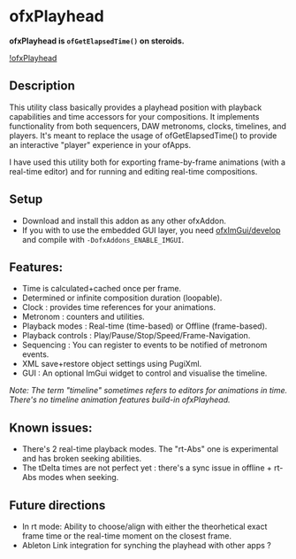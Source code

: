 # ofxPlayhead

**ofxPlayhead is `ofGetElapsedTime()` on steroids.**

[!ofxPlayhead](./ofxPlayhead_screenshot.png)

## Description

This utility class basically provides a playhead position with playback capabilities and time accessors for your compositions.
It implements functionality from both sequencers, DAW metronoms, clocks, timelines, and players.
It's meant to replace the usage of ofGetElapsedTime() to provide an interactive "player" experience in your ofApps.

I have used this utility both for exporting frame-by-frame animations (with a real-time editor) and for running and editing real-time compositions.


## Setup

- Download and install this addon as any other ofxAddon.
- If you with to use the embedded GUI layer, you need [ofxImGui/develop](https://github.com/jvcleave/ofxImGui/tree/develop) and compile with `-DofxAddons_ENABLE_IMGUI`.


## Features:

- Time is calculated+cached once per frame.
- Determined or infinite composition duration (loopable).
- Clock : provides time references for your animations.
- Metronom : counters and utilities.
- Playback modes : Real-time (time-based) or Offline (frame-based).
- Playback controls : Play/Pause/Stop/Speed/Frame-Navigation.
- Sequencing : You can register to events to be notified of metronom events.
- XML save+restore object settings using PugiXml.
- GUI : An optional ImGui widget to control and visualise the timeline.

_Note: The term "timeline" sometimes refers to editors for animations in time. There's no timeline animation features build-in ofxPlayhead._

## Known issues:
- There's 2 real-time playback modes. The "rt-Abs" one is experimental and has broken seeking abilities.
- The tDelta times are not perfect yet : there's a sync issue in offline + rt-Abs modes when seeking.

## Future directions
- In rt mode: Ability to choose/align with either the theorhetical exact frame time or the real-time moment on the closest frame.
- Ableton Link integration for synching the playhead with other apps ?